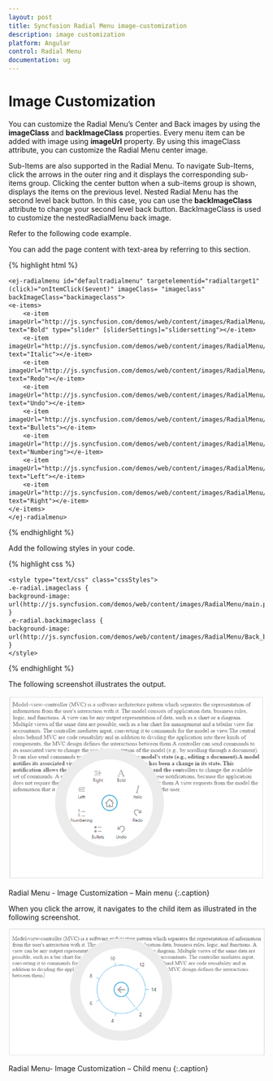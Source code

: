 ```yaml
---
layout: post
title: Syncfusion Radial Menu image-customization
description: image customization
platform: Angular
control: Radial Menu
documentation: ug
---
```


# Image Customization

You can customize the Radial Menu’s Center and Back images by using the **imageClass** and **backImageClass** properties. Every menu item can be added with image using **imageUrl** property. By using this imageClass attribute, you can customize the Radial Menu center image.

Sub-Items are also supported in the Radial Menu. To navigate Sub-Items, click the arrows in the outer ring and it displays the corresponding sub-items group. Clicking the center button when a sub-items group is shown, displays the items on the previous level. Nested Radial Menu has the second level back button. In this case, you can use the **backImageClass** attribute to change your second level back button. BackImageClass is used to customize the nestedRadialMenu back image. 

Refer to the following code example.

You can add the page content with text-area by referring to this section.


{% highlight html %}

    <ej-radialmenu id="defaultradialmenu" targetelementid="radialtarget1" (click)="onItemClick($event)" imageClass= "imageclass" backImageClass="backimageclass">
    <e-items>        
        <e-item imageUrl="http://js.syncfusion.com/demos/web/content/images/RadialMenu/fontsize.png" text="Bold" type="slider" [sliderSettings]="slidersetting"></e-item>
        <e-item imageUrl="http://js.syncfusion.com/demos/web/content/images/RadialMenu/f1.png" text="Italic"></e-item>              
        <e-item imageUrl="http://js.syncfusion.com/demos/web/content/images/RadialMenu/redo.png" text="Redo"></e-item>  
        <e-item imageUrl="http://js.syncfusion.com/demos/web/content/images/RadialMenu/undo.png" text="Undo"></e-item>     
        <e-item imageUrl="http://js.syncfusion.com/demos/web/content/images/RadialMenu/list.png" text="Bullets"></e-item>     
        <e-item imageUrl="http://js.syncfusion.com/demos/web/content/images/RadialMenu/l5.png" text="Numbering"></e-item>     
        <e-item imageUrl="http://js.syncfusion.com/demos/web/content/images/RadialMenu/a1.png" text="Left"></e-item>     
        <e-item imageUrl="http://js.syncfusion.com/demos/web/content/images/RadialMenu/a2.png" text="Right"></e-item>                       
    </e-items>
    </ej-radialmenu>
{% endhighlight %}

Add the following styles in your code.
    
{% highlight css %}

    <style type="text/css" class="cssStyles">
    .e-radial.imageclass { 
    background-image: url(http://js.syncfusion.com/demos/web/content/images/RadialMenu/main.png); 
    } 
    .e-radial.backimageclass { 
    background-image: url(http://js.syncfusion.com/demos/web/content/images/RadialMenu/Back_button.png); 
    }
    </style>

{% endhighlight %}


The following screenshot illustrates the output.

![Image Customization](image-customization_images\image-customization_img1.png)

Radial Menu - Image Customization – Main menu
{:.caption}

When you click the arrow, it navigates to the child item as illustrated in the following screenshot.

![Image Customization Images](image-customization_images\image-customization_img2.png)

Radial Menu- Image Customization – Child menu 
{:.caption}



